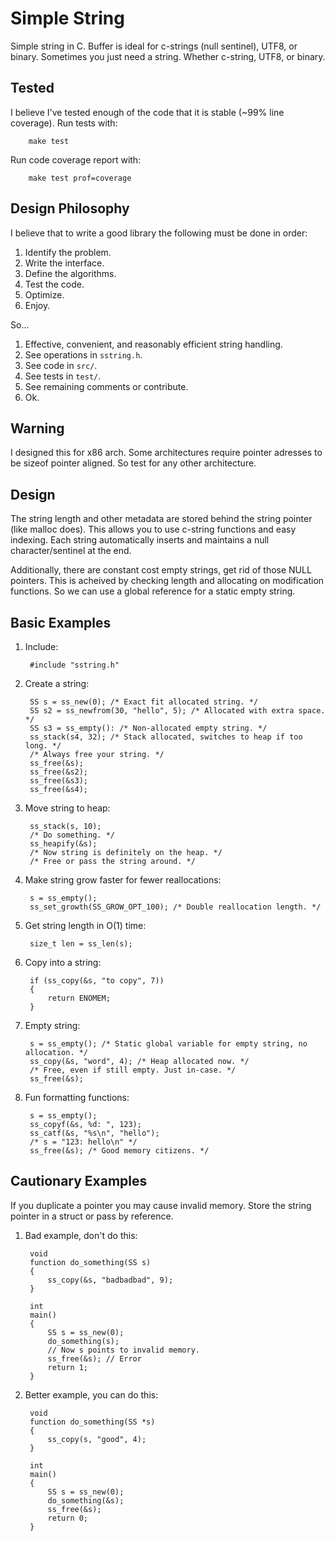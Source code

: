 
# Simple String
Simple string in C. Buffer is ideal for c-strings (null sentinel), UTF8, or binary.
Sometimes you just need a string. Whether c-string, UTF8, or binary.


## Tested
I believe I've tested enough of the code that it is stable (~99% line coverage).
Run tests with:

        make test

Run code coverage report with:

        make test prof=coverage


## Design Philosophy
I believe that to write a good library the following must be done in order:
1. Identify the problem.
1. Write the interface.
1. Define the algorithms.
1. Test the code.
1. Optimize.
1. Enjoy.

So...
1. Effective, convenient, and reasonably efficient string handling.
1. See operations in `sstring.h`.
1. See code in `src/`.
1. See tests in `test/`.
1. See remaining comments or contribute.
1. Ok.


## Warning
I designed this for x86 arch.
Some architectures require pointer adresses to be sizeof pointer aligned.
So test for any other architecture.


## Design
The string length and other metadata are stored behind the string pointer (like malloc does).
This allows you to use c-string functions and easy indexing.
Each string automatically inserts and maintains a null character/sentinel at the end.

Additionally, there are constant cost empty strings, get rid of those NULL pointers.
This is acheived by checking length and allocating on modification functions.
So we can use a global reference for a static empty string.


## Basic Examples
1. Include:

        #include "sstring.h"

1. Create a string:

        SS s = ss_new(0); /* Exact fit allocated string. */
        SS s2 = ss_newfrom(30, "hello", 5); /* Allocated with extra space. */
        SS s3 = ss_empty(): /* Non-allocated empty string. */
        ss_stack(s4, 32); /* Stack allocated, switches to heap if too long. */
        /* Always free your string. */
        ss_free(&s);
        ss_free(&s2);
        ss_free(&s3);
        ss_free(&s4);

1. Move string to heap:

        ss_stack(s, 10);
        /* Do something. */
        ss_heapify(&s);
        /* Now string is definitely on the heap. */
        /* Free or pass the string around. */

1. Make string grow faster for fewer reallocations:

        s = ss_empty();
        ss_set_growth(SS_GROW_OPT_100); /* Double reallocation length. */

1. Get string length in O(1) time:

        size_t len = ss_len(s);

1. Copy into a string:

        if (ss_copy(&s, "to copy", 7))
        {
            return ENOMEM;
        }

1. Empty string:

        s = ss_empty(); /* Static global variable for empty string, no allocation. */
        ss_copy(&s, "word", 4); /* Heap allocated now. */
        /* Free, even if still empty. Just in-case. */
        ss_free(&s);

1. Fun formatting functions:

        s = ss_empty();
        ss_copyf(&s, %d: ", 123);
        ss_catf(&s, "%s\n", "hello");
        /* s = "123: hello\n" */
        ss_free(&s); /* Good memory citizens. */


## Cautionary Examples
If you duplicate a pointer you may cause invalid memory.
Store the string pointer in a struct or pass by reference.


1. Bad example, don't do this:

        void
        function do_something(SS s)
        {
            ss_copy(&s, "badbadbad", 9);
        }

        int
        main()
        {
            SS s = ss_new(0);
            do_something(s);
            // Now s points to invalid memory.
            ss_free(&s); // Error
            return 1;
        }

1. Better example, you can do this:

        void
        function do_something(SS *s)
        {
            ss_copy(s, "good", 4);
        }

        int
        main()
        {
            SS s = ss_new(0);
            do_something(&s);
            ss_free(&s);
            return 0;
        }


